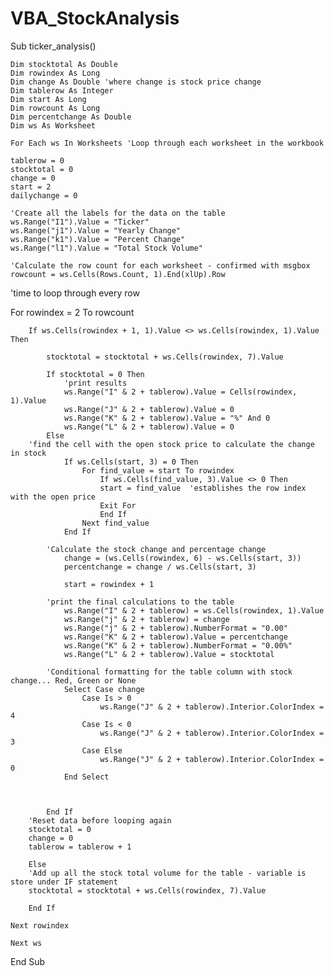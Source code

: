# VBA_StockAnalysis

Sub ticker_analysis()

    Dim stocktotal As Double
    Dim rowindex As Long
    Dim change As Double 'where change is stock price change
    Dim tablerow As Integer
    Dim start As Long
    Dim rowcount As Long
    Dim percentchange As Double
    Dim ws As Worksheet
    
    For Each ws In Worksheets 'Loop through each worksheet in the workbook
    
    tablerow = 0
    stocktotal = 0
    change = 0
    start = 2
    dailychange = 0
    
    'Create all the labels for the data on the table
    ws.Range("I1").Value = "Ticker"
    ws.Range("j1").Value = "Yearly Change"
    ws.Range("k1").Value = "Percent Change"
    ws.Range("l1").Value = "Total Stock Volume"
    
    'Calculate the row count for each worksheet - confirmed with msgbox
    rowcount = ws.Cells(Rows.Count, 1).End(xlUp).Row


'time to loop through every row

For rowindex = 2 To rowcount
    
        If ws.Cells(rowindex + 1, 1).Value <> ws.Cells(rowindex, 1).Value Then
        
            stocktotal = stocktotal + ws.Cells(rowindex, 7).Value
            
            If stocktotal = 0 Then
                'print results
                ws.Range("I" & 2 + tablerow).Value = Cells(rowindex, 1).Value
                ws.Range("J" & 2 + tablerow).Value = 0
                ws.Range("K" & 2 + tablerow).Value = "%" And 0
                ws.Range("L" & 2 + tablerow).Value = 0
            Else
        'find the cell with the open stock price to calculate the change in stock
                If ws.Cells(start, 3) = 0 Then
                    For find_value = start To rowindex
                        If ws.Cells(find_value, 3).Value <> 0 Then
                        start = find_value  'establishes the row index with the open price
                        Exit For
                        End If
                    Next find_value
                End If
            
            'Calculate the stock change and percentage change
                change = (ws.Cells(rowindex, 6) - ws.Cells(start, 3))
                percentchange = change / ws.Cells(start, 3)
                
                start = rowindex + 1
                
            'print the final calculations to the table
                ws.Range("I" & 2 + tablerow) = ws.Cells(rowindex, 1).Value
                ws.Range("j" & 2 + tablerow) = change
                ws.Range("j" & 2 + tablerow).NumberFormat = "0.00"
                ws.Range("K" & 2 + tablerow).Value = percentchange
                ws.Range("K" & 2 + tablerow).NumberFormat = "0.00%"
                ws.Range("L" & 2 + tablerow).Value = stocktotal
                
            'Conditional formatting for the table column with stock change... Red, Green or None
                Select Case change
                    Case Is > 0
                        ws.Range("J" & 2 + tablerow).Interior.ColorIndex = 4
                    Case Is < 0
                        ws.Range("J" & 2 + tablerow).Interior.ColorIndex = 3
                    Case Else
                        ws.Range("J" & 2 + tablerow).Interior.ColorIndex = 0
                End Select
                
                
            
            End If
        'Reset data before looping again
        stocktotal = 0
        change = 0
        tablerow = tablerow + 1
        
        Else
        'Add up all the stock total volume for the table - variable is store under IF statement
        stocktotal = stocktotal + ws.Cells(rowindex, 7).Value
        
        End If
    
    Next rowindex
    
    Next ws
    

End Sub
